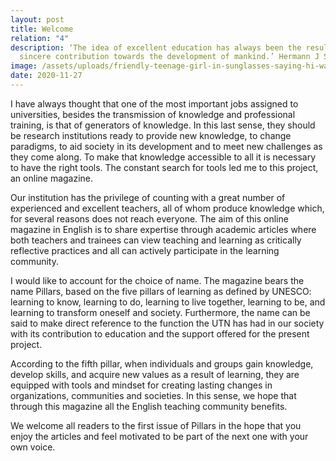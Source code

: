 ```yaml
---
layout: post
title: Welcome
relation: "4"
description: ‘The idea of excellent education has always been the result of a
  sincere contribution towards the development of mankind.’ Hermann J Steinherr
image: /assets/uploads/friendly-teenage-girl-in-sunglasses-saying-hi-waving-hand-greeting.jpg
date: 2020-11-27
---
```

I have always thought that one of the most important jobs assigned to universities, besides the transmission of knowledge and professional training, is that of generators of knowledge. In this last sense, they should be research institutions ready to provide new knowledge, to change paradigms, to aid society in its development and to meet new challenges as they come along. To make that knowledge accessible to all it is necessary to have the right tools. The constant search for tools led me to this project, an online magazine.

Our institution has the privilege of counting with a great number of experienced and excellent teachers, all of whom produce knowledge which, for several reasons does not reach everyone. The aim of this online magazine in English is to share expertise through academic articles where both teachers and trainees can view teaching and learning as critically reflective practices and all can actively participate in the learning community.

I would like to account for the choice of name. The magazine bears the name Pillars, based on the five pillars of learning as defined by UNESCO: learning to know, learning to do, learning to live together, learning to be, and learning to transform oneself and society. Furthermore, the name can be said to make direct reference to the function the UTN has had in our society with its contribution to education and the support offered for the present project.

According to the fifth pillar, when individuals and groups gain knowledge, develop skills, and acquire new values as a result of learning, they are equipped with tools and mindset for creating lasting changes in organizations, communities and societies. In this sense, we hope that through this magazine all the English teaching community benefits.

We welcome all readers to the first issue of Pillars in the hope that you enjoy the articles and feel motivated to be part of the next one with your own voice.